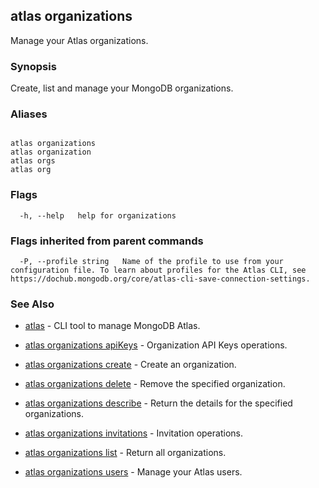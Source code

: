 ## atlas organizations

Manage your Atlas organizations.


### Synopsis

Create, list and manage your MongoDB organizations.




### Aliases
```

atlas organizations
atlas organization
atlas orgs
atlas org
```



### Flags

```
  -h, --help   help for organizations

```


### Flags inherited from parent commands

```
  -P, --profile string   Name of the profile to use from your configuration file. To learn about profiles for the Atlas CLI, see https://dochub.mongodb.org/core/atlas-cli-save-connection-settings.

```

### See Also


* [atlas](atlas.md)	- CLI tool to manage MongoDB Atlas.

* [atlas organizations apiKeys](atlas_organizations_apiKeys.md)	- Organization API Keys operations.

* [atlas organizations create](atlas_organizations_create.md)	- Create an organization.

* [atlas organizations delete](atlas_organizations_delete.md)	- Remove the specified organization.

* [atlas organizations describe](atlas_organizations_describe.md)	- Return the details for the specified organizations.

* [atlas organizations invitations](atlas_organizations_invitations.md)	- Invitation operations.

* [atlas organizations list](atlas_organizations_list.md)	- Return all organizations.

* [atlas organizations users](atlas_organizations_users.md)	- Manage your Atlas users.



